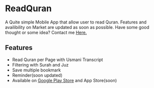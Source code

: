 # ReadQuran

A Quite simple Mobile App that allow user to read Quran. Features and availibility on Market are updated as soon as possible.
Have some good thought or some idea? Contact me [Here.](https://t.me/ibnu_naufall)
## Features

- Read Quran per Page with Usmani Transcript
- Filtering with Surah and Juz
- Save multiple bookmark
- Reminder(soon updated)
- Available on [Google Play Store](https://t.me/ibnu_naufall) and App Store(soon)

##
